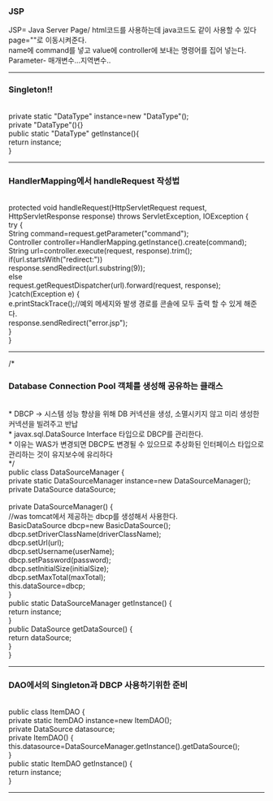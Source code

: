 <h3>JSP</h3>
JSP= Java Server Page/ html코드를 사용하는데 java코드도 같이 사용할 수 있다<br>
<jsp:forward page=""> page=""로 이동시켜준다.<br>
<jsp:param value="" name=""> name에 command를 넣고 value에 controller에 보내는 명령어를 집어 넣는다. Parameter- 매개변수...지역변수..<hr>

<h3>Singleton!!</h3><br>
private static "DataType" instance=new "DataType"();<br>
private "DataType"(){}<br>
public static "DataType" getInstance(){<br>
	return instance;<br>
}<hr>
<h3>HandlerMapping에서 handleRequest 작성법</h3><br>
protected void handleRequest(HttpServletRequest request, HttpServletResponse response) throws ServletException, IOException {<br>
		try {<br>
			String command=request.getParameter("command");<br>
			Controller controller=HandlerMapping.getInstance().create(command);<br>
			String url=controller.execute(request, response).trim();<br>
			if(url.startsWith("redirect:"))<br>
				response.sendRedirect(url.substring(9));<br>
			else<br>
				request.getRequestDispatcher(url).forward(request, response);<br>
		}catch(Exception e) {<br>
			e.printStackTrace();//예외 메세지와 발생 경로를 콘솔에 모두 출력 할 수 있게 해준다.<br>
			response.sendRedirect("error.jsp");<br>
		}<br>
	}<hr>
/*	<h3>Database Connection Pool 객체를 생성해 공유하는 클래스</h3><br>
 * 	DBCP → 시스템 성능 향상을 위해 DB 커넥션을 생성, 소멸시키지 않고 미리 생성한 커넥션을 빌려주고 반납<br>
 * 	javax.sql.DataSource Interface 타입으로 DBCP를 관리한다. <br>
 * 	이유는 WAS가 변경되면 DBCP도 변경될 수 있으므로 추상화된 인터페이스 타입으로 관리하는 것이 유지보수에 유리하다<br>
 */<br>
public class DataSourceManager {<br>
	private static DataSourceManager instance=new DataSourceManager();<br>
	private DataSource dataSource;<br>
	<br>
	private DataSourceManager() {<br>
		//was tomcat에서 제공하는 dbcp를 생성해서 사용한다.<br>
		BasicDataSource dbcp=new BasicDataSource();<br>
		dbcp.setDriverClassName(driverClassName);<br>
		dbcp.setUrl(url);<br>
		dbcp.setUsername(userName);<br>
		dbcp.setPassword(password);<br>
		dbcp.setInitialSize(initialSize);<br>
		dbcp.setMaxTotal(maxTotal);<br>
		this.dataSource=dbcp;<br>
	}<br>
	public static DataSourceManager getInstance() {<br>
		return instance;<br>
	}<br>
	public DataSource getDataSource() {<br>
		return dataSource;<br>
	}<br>
}<hr>
<h3>DAO에서의 Singleton과 DBCP 사용하기위한 준비</h3><br>
public class ItemDAO {<br>
	private static ItemDAO instance=new ItemDAO();<br>
	private DataSource datasource;<br>
	private ItemDAO() {<br>
		this.datasource=DataSourceManager.getInstance().getDataSource();<br>
	}<br>
	public static ItemDAO getInstance() {<br>
		return instance;<br>
	}<hr>
